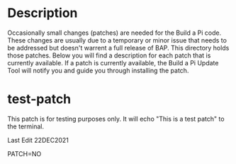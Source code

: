 # Description
Occasionally small changes (patches) are needed for the Build a Pi code. These changes are usually due to a temporary or minor issue that needs to be addressed but doesn't warrent a full release of BAP. This directory holds those patches. Below you will find a description for each patch that is currently available. If a patch is currently available, the Build a Pi Update Tool will notify you and guide you through installing the patch.

# test-patch
This patch is for testing purposes only. It will echo "This is a test patch" to the terminal. 

Last Edit 22DEC2021

PATCH=NO